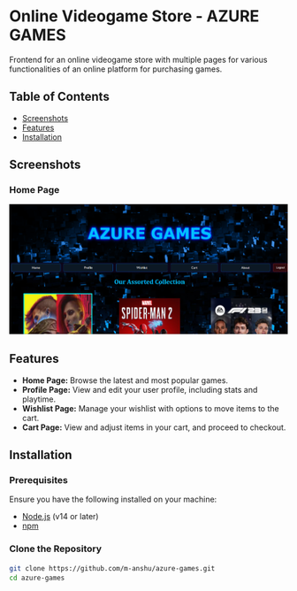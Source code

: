 # Online Videogame Store - AZURE GAMES
Frontend for an online videogame store with multiple pages for various functionalities of an online platform for purchasing games.


## Table of Contents

- [Screenshots](#screenshots)
- [Features](#features)
- [Installation](#installation)


## Screenshots

### Home Page

![Home Page](screenshots/homepage.png)


## Features

- **Home Page:** Browse the latest and most popular games.
- **Profile Page:** View and edit your user profile, including stats and playtime.
- **Wishlist Page:** Manage your wishlist with options to move items to the cart.
- **Cart Page:** View and adjust items in your cart, and proceed to checkout.

## Installation

### Prerequisites

Ensure you have the following installed on your machine:

- [Node.js](https://nodejs.org/) (v14 or later)
- [npm](https://www.npmjs.com/) 

### Clone the Repository

```bash
git clone https://github.com/m-anshu/azure-games.git
cd azure-games



